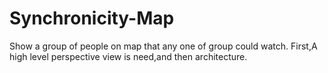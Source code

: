 # Synchronicity-Map
Show a group of people on map that any one of group could watch.
First,A high level perspective view is need,and then architecture.
